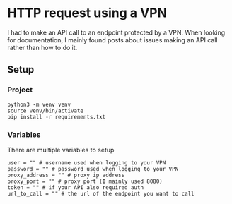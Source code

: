 # HTTP request using a VPN

I had to make an API call to an endpoint protected by a VPN. When looking for documentation, I mainly found posts about issues making an API call rather than how to do it.

## Setup

### Project

```
python3 -m venv venv
source venv/bin/activate
pip install -r requirements.txt
```

### Variables 

There are multiple variables to setup
```
user = "" # username used when logging to your VPN
password = "" # password used when logging to your VPN
proxy_address = "" # proxy ip address
proxy_port = "" # proxy port (I mainly used 8080)
token = "" # if your API also required auth
url_to_call = "" # the url of the endpoint you want to call
```


